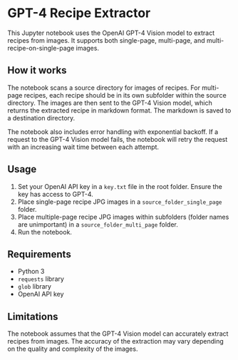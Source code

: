 # GPT-4 Recipe Extractor

This Jupyter notebook uses the OpenAI GPT-4 Vision model to extract recipes from images. It supports both single-page, multi-page, and multi-recipe-on-single-page images.

## How it works

The notebook scans a source directory for images of recipes. For multi-page recipes, each recipe should be in its own subfolder within the source directory. The images are then sent to the GPT-4 Vision model, which returns the extracted recipe in markdown format. The markdown is saved to a destination directory.

The notebook also includes error handling with exponential backoff. If a request to the GPT-4 Vision model fails, the notebook will retry the request with an increasing wait time between each attempt.

## Usage

1. Set your OpenAI API key in a `key.txt` file in the root folder. Ensure the key has access to GPT-4.
2. Place single-page recipe JPG images in a `source_folder_single_page` folder.
3. Place multiple-page recipe JPG images within subfolders (folder names are unimportant) in a `source_folder_multi_page` folder.
4. Run the notebook.

## Requirements

- Python 3
- `requests` library
- `glob` library
- OpenAI API key

## Limitations

The notebook assumes that the GPT-4 Vision model can accurately extract recipes from images. The accuracy of the extraction may vary depending on the quality and complexity of the images.
